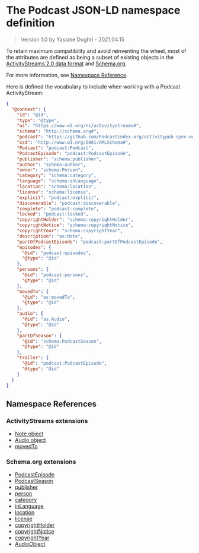 # The Podcast JSON-LD namespace definition

> Version 1.0 by Yassine Doghri - 2021.04.15

To retain maximum compatibility and avoid reinventing the wheel, most of the attributes are defined as being a subset of existing objects in the [ActivityStreams 2.0 data format](https://www.w3.org/TR/activitystreams-vocabulary/) and [Schema.org](https://schema.org/).

For more information, see [Namespace Reference](#namespace-references).

Here is defined the vocabulary to include when working with a Podcast ActivityStream:

```json
{
  "@context": {
    "id": "@id",
    "type": "@type",
    "as": "https://www.w3.org/ns/activitystreams#",
    "schema": "http://schema.org#",
    "podcast": "https://github.com/Podcastindex-org/activitypub-spec-work/blob/main/docs/1.0.md#",
    "xsd": "http://www.w3.org/2001/XMLSchema#",
    "Podcast": "podcast:Podcast",
    "PodcastEpisode": "podcast:PodcastEpisode",
    "publisher": "schema:publisher",
    "author": "schema:author",
    "owner": "schema:Person",
    "category": "schema:category",
    "language": "schema:inLanguage",
    "location": "schema:location",
    "license": "schema:license",
    "explicit": "podcast:explicit",
    "discoverable": "podcast:discoverable",
    "complete": "podcast:complete",
    "locked": "podcast:locked",
    "copyrightHolder": "schema:copyrightHolder",
    "copyrightNotice": "schema:copyrightNotice",
    "copyrightYear": "schema:copyrightYear",
    "description": "as:Note",
    "partOfPodcastEpisode": "podcast:partOfPodcastEpisode",
    "episodes": {
      "@id": "podcast:episodes",
      "@type": "@id"
    },
    "persons": {
      "@id": "podcast:persons",
      "@type": "@id"
    },
    "movedTo": {
      "@id": "as:movedTo",
      "@type": "@id"
    },
    "audio": {
      "@id": "as:Audio",
      "@type": "@id"
    },
    "partOfSeason": {
      "@id": "schema:PodcastSeason",
      "@type": "@id"
    },
    "trailer": {
      "@id": "podcast:PodcastEpisode",
      "@type": "@id"
    }
  }
}
```

## Namespace References

### ActivityStreams extensions

- [Note object](https://www.w3.org/TR/activitystreams-vocabulary/#dfn-note)
- [Audio object](https://www.w3.org/TR/activitystreams-vocabulary/#dfn-audio)
- [movedTo](https://www.w3.org/ns/activitystreams#movedTo)

### Schema.org extensions

- [PodcastEpisode](https://schema.org/PodcastEpisode)
- [PodcastSeason](https://schema.org/PodcastSeason)
- [publisher](https://schema.org/publisher)
- [person](https://schema.org/Person)
- [category](https://schema.org/Category)
- [inLanguage](https://schema.org/inLanguage)
- [location](https://schema.org/location)
- [license](https://schema.org/license)
- [copyrightHolder](https://schema.org/copyrightHolder)
- [copyrightNotice](https://schema.org/copyrightNotice)
- [copyrightYear](https://schema.org/copyrightYear)
- [AudioObject](https://schema.org/AudioObject)
